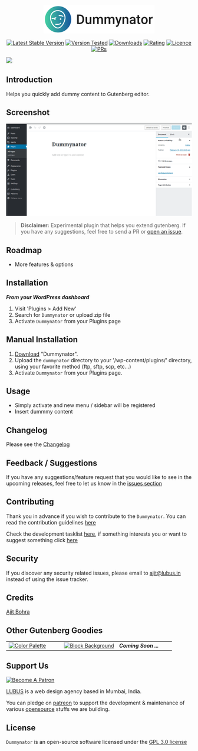 <p align="center"><img src="https://raw.githubusercontent.com/lubusIN/dummynator/master/.wordpress-org/logo.png"></p>

<p align="center">
<a href="https://wordpress.org/plugins/dummynator/"><img src="https://img.shields.io/wordpress/plugin/v/dummynator.svg" alt="Latest Stable Version"></a> <a href="https://wordpress.org/plugins/dummynator/"><img src="https://img.shields.io/wordpress/v/dummynator.svg" alt="Version Tested"></a> <a href="https://wordpress.org/plugins/dummynator/"><img src="https://img.shields.io/wordpress/plugin/dt/dummynator.svg" alt="Downloads"></a> <a href="https://wordpress.org/plugins/dummynator/"><img src="https://img.shields.io/wordpress/plugin/r/dummynator.svg" alt="Rating"></a> <a href="https://wordpress.org/plugins/dummynator/"><img src="https://img.shields.io/aur/license/yaourt.svg" alt="Licence"></a>
<a href="https://github.com/lubusin/dummynator/blob/master/CONTRIBUTING.md"><img src="https://img.shields.io/badge/PRs-welcome-brightgreen.svg?style=flat-square" alt="PRs"></a>
</p>

<a href="https://lubus.in/">
<img src="https://user-images.githubusercontent.com/1039236/40877801-3fa8ccf6-66a4-11e8-8f42-19ed4e883ce9.png" />
</a>

## Introduction

Helps you quickly add dummy content to Gutenberg editor.

## Screenshot
![Plugin Screenshot](https://raw.githubusercontent.com/lubusIN/dummynator/master/.wordpress-org/screenshot-1.gif)


>**Disclaimer:** Experimental plugin that helps you extend gutenberg. If you have any suggestions, feel free to send a PR or [open an issue](https://github.com/lubusIN/dummynator/issues).

## Roadmap

- More features & options

## Installation

***From your WordPress dashboard***
 1. Visit 'Plugins > Add New'
 2. Search for `Dummynator`  or upload zip file
 3. Activate `Dummynator` from your Plugins page

## Manual Installation
 1. [Download](https://wordpress.org/plugins/dummynator/) "Dummynator".
 2. Upload the `dummynator` directory to your '/wp-content/plugins/' directory, using your favorite method (ftp, sftp, scp, etc...)
 3. Activate `Dummynator` from your Plugins page.

## Usage

- Simply activate and new menu / sidebar will be registered<br/>
- Insert dummmy content

## Changelog

Please see the [Changelog](CHANGELOG.md) 

## Feedback / Suggestions

If you have any suggestions/feature request that you would like to see in the upcoming releases, feel free to let us know in the [issues section](https://github.com/lubusIN/dummynator/issues)

## Contributing

Thank you in advance if you wish to contribute to the `Dummynator`. You can read the contribution guidelines [here](CONTRIBUTING.md)

Check the development tasklist [here](https://github.com/lubusIN/dummynator/projects/1), if something interests you or want to suggest something click [here](https://github.com/lubusIN/dummynator/issues)

## Security

If you discover any security related issues, please email to [ajit@lubus.in](mailto:ajit@lubus.com) instead of using the issue tracker.

## Credits

[Ajit Bohra](http://https://twitter.com/ajitbohra)

## Other Gutenberg Goodies
<table width="100%">
	<tr>
		<td width="33.33%">
		<a href="https://github.com/lubusIN/color-palette-block">
			<img src="https://user-images.githubusercontent.com/1039236/38085557-935d7ce8-336e-11e8-920e-dc2d46610c6a.png" alt="Color Palette"/>
			</a>
		</td>
		<td width="33.33%">
			<a href="https://github.com/lubusIN/block-background">
			<img src="https://user-images.githubusercontent.com/1039236/38365718-068c190e-38fb-11e8-8ada-a4a50cfd95d1.png" alt="Block Background"/>
			</a>
		</td>
		<td width="33.33%"><strong><i>Coming Soon ...</i></strong></td>
	</tr>
</table>

##  Support Us

<a href="https://www.patreon.com/lubus">
<img src="https://c5.patreon.com/external/logo/become_a_patron_button.png" alt="Become A Patron"/>
</a>

[LUBUS](http://lubus.in) is a web design agency based in Mumbai, India.

You can pledge on [patreon](https://www.patreon.com/lubus) to support the development & maintenance of various [opensource](https://github.com/lubusIN/) stuffs we are building.

## License

`Dummynator` is an open-source software licensed under the [GPL 3.0 license](LICENSE)
